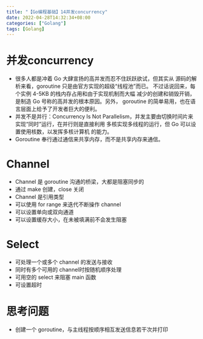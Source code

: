 ```yaml
---
title: "【Go编程基础】14并发concurrency"
date: 2022-04-28T14:32:34+08:00
categories: ["Golang"]
tags: [Golang]
---
```

# 并发concurrency
- 很多人都是冲着 Go 大肆宣扬的高并发而忍不住跃跃欲试，但其实从
源码的解析来看，goroutine 只是由官方实现的超级“线程池”而已。
不过话说回来，每个实例 4-5KB 的栈内存占用和由于实现机制而大幅
减少的创建和销毁开销，是制造 Go 号称的高并发的根本原因。另外，
goroutine 的简单易用，也在语言层面上给予了开发者巨大的便利。
- 并发不是并行：Concurrency Is Not Parallelism，并发主要由切换时间片来实现“同时”运行，在并行则是直接利用
多核实现多线程的运行，但 Go 可以设置使用核数，以发挥多核计算机
的能力。
- Goroutine 奉行通过通信来共享内存，而不是共享内存来通信。

# Channel
- Channel 是 goroutine 沟通的桥梁，大都是阻塞同步的
- 通过 make 创建，close 关闭
- Channel 是引用类型
- 可以使用 for range 来迭代不断操作 channel
- 可以设置单向或双向通道
- 可以设置缓存大小，在未被填满前不会发生阻塞

# Select
- 可处理一个或多个 channel 的发送与接收
- 同时有多个可用的 channel时按随机顺序处理
- 可用空的 select 来阻塞 main 函数
- 可设置超时

# 思考问题
- 创建一个 goroutine，与主线程按顺序相互发送信息若干次并打印
